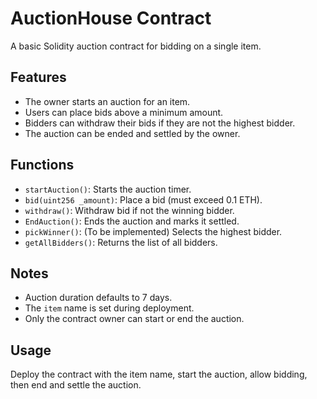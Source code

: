 # AuctionHouse Contract

A basic Solidity auction contract for bidding on a single item.

## Features

- The owner starts an auction for an item.
- Users can place bids above a minimum amount.
- Bidders can withdraw their bids if they are not the highest bidder.
- The auction can be ended and settled by the owner.

## Functions

- `startAuction()`: Starts the auction timer.
- `bid(uint256 _amount)`: Place a bid (must exceed 0.1 ETH).
- `withdraw()`: Withdraw bid if not the winning bidder.
- `EndAuction()`: Ends the auction and marks it settled.
- `pickWinner()`: (To be implemented) Selects the highest bidder.
- `getAllBidders()`: Returns the list of all bidders.

## Notes

- Auction duration defaults to 7 days.
- The `item` name is set during deployment.
- Only the contract owner can start or end the auction.

## Usage

Deploy the contract with the item name, start the auction, allow bidding, then end and settle the auction.
